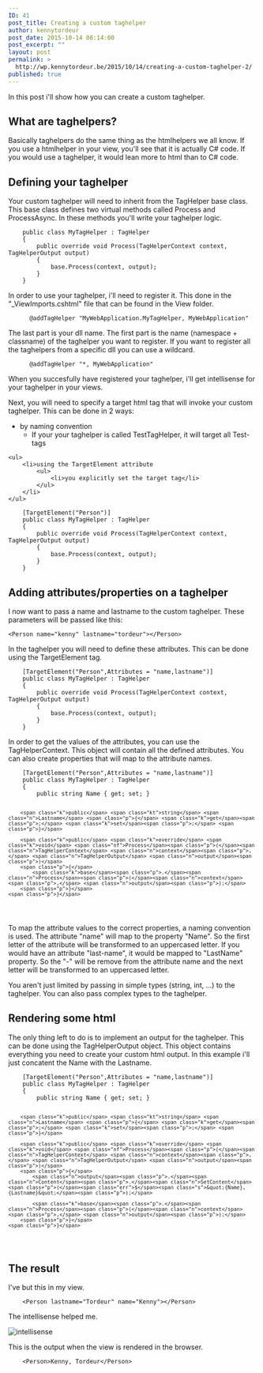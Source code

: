 ```yaml
---
ID: 41
post_title: Creating a custom taghelper
author: kennytordeur
post_date: 2015-10-14 08:14:00
post_excerpt: ""
layout: post
permalink: >
  http://wp.kennytordeur.be/2015/10/14/creating-a-custom-taghelper-2/
published: true
---
```

In this post i&#39;ll show how you can create a custom taghelper.

<h2>What are taghelpers?</h2>

Basically taghelpers do the same thing as the htmlhelpers we all know. If you use a htmlhelper in your view, you&#39;ll see that it is actually C# code. If you would use a taghelper, it would lean more to html than to C# code.

<h2>Defining your taghelper</h2>

Your custom taghelper will need to inherit from the TagHelper base class. This base class defines two virtual methods called Process and ProcessAsync. In these methods you&#39;ll write your taghelper logic.

<div class="highlight"><pre><code class="language-csharp" data-lang="csharp">    <span class="k">public</span> <span class="k">class</span> <span class="nc">MyTagHelper</span> <span class="p">:</span> <span class="n">TagHelper</span>
    <span class="p">{</span>
        <span class="k">public</span> <span class="k">override</span> <span class="k">void</span> <span class="nf">Process</span><span class="p">(</span><span class="n">TagHelperContext</span> <span class="n">context</span><span class="p">,</span> <span class="n">TagHelperOutput</span> <span class="n">output</span><span class="p">)</span>
        <span class="p">{</span>
            <span class="k">base</span><span class="p">.</span><span class="n">Process</span><span class="p">(</span><span class="n">context</span><span class="p">,</span> <span class="n">output</span><span class="p">);</span>
        <span class="p">}</span>
    <span class="p">}</span>
</code></pre></div>

In order to use your taghelper, i&#39;ll need to register it. This done in the &quot;_ViewImports.cshtml&quot; file that can be found in the View folder.

<div class="highlight"><pre><code class="language-csharp" data-lang="csharp">      <span class="n">@addTagHelper</span> <span class="s">&quot;MyWebApplication.MyTagHelper, MyWebApplication&quot;</span>
</code></pre></div>

The last part is your dll name. The first part is the name (namespace + classname) of the taghelper you want to register. If you want to register all the taghelpers from a specific dll you can use a wildcard.

<div class="highlight"><pre><code class="language-csharp" data-lang="csharp">      <span class="n">@addTagHelper</span> <span class="s">&quot;*, MyWebApplication&quot;</span>
</code></pre></div>

When you succesfully have registered your taghelper, i&#39;ll get intellisense for your taghelper in your views.

Next, you will need to specify a target html tag that will invoke your custom taghelper. This can be done in 2 ways:

<ul>
        <li>by naming convention
            <ul>
                <li> If your your taghelper is called TestTagHelper, it will target all Test-tags</li>
            </ul>
        </li>
    </ul>

<pre><code>&lt;ul&gt;
    &lt;li&gt;using the TargetElement attribute
        &lt;ul&gt;
            &lt;li&gt;you explicitly set the target tag&lt;/li&gt;
        &lt;/ul&gt;
    &lt;/li&gt;
&lt;/ul&gt;
</code></pre>

<div class="highlight"><pre><code class="language-csharp" data-lang="csharp"><span class="na">    [TargetElement(&quot;Person&quot;)]</span>
    <span class="k">public</span> <span class="k">class</span> <span class="nc">MyTagHelper</span> <span class="p">:</span> <span class="n">TagHelper</span>
    <span class="p">{</span>        
        <span class="k">public</span> <span class="k">override</span> <span class="k">void</span> <span class="nf">Process</span><span class="p">(</span><span class="n">TagHelperContext</span> <span class="n">context</span><span class="p">,</span> <span class="n">TagHelperOutput</span> <span class="n">output</span><span class="p">)</span>
        <span class="p">{</span>
            <span class="k">base</span><span class="p">.</span><span class="n">Process</span><span class="p">(</span><span class="n">context</span><span class="p">,</span> <span class="n">output</span><span class="p">);</span>
        <span class="p">}</span>
    <span class="p">}</span>
</code></pre></div>

<h2>Adding attributes/properties on a taghelper</h2>

I now want to pass a name and lastname to the custom taghelper. These parameters will be passed like this:

<div class="highlight"><pre><code class="language-html" data-lang="html"><span class="nt">&lt;Person</span> <span class="na">name=</span><span class="s">&quot;kenny&quot;</span> <span class="na">lastname=</span><span class="s">&quot;tordeur&quot;</span><span class="nt">&gt;&lt;/Person&gt;</span>
</code></pre></div>

In the taghelper you will need to define these attributes. This can be done using the TargetElement tag.

<div class="highlight"><pre><code class="language-csharp" data-lang="csharp"><span class="na">    [TargetElement(&quot;Person&quot;,Attributes = &quot;name,lastname&quot;)]</span>
    <span class="k">public</span> <span class="k">class</span> <span class="nc">MyTagHelper</span> <span class="p">:</span> <span class="n">TagHelper</span>
    <span class="p">{</span>        
        <span class="k">public</span> <span class="k">override</span> <span class="k">void</span> <span class="nf">Process</span><span class="p">(</span><span class="n">TagHelperContext</span> <span class="n">context</span><span class="p">,</span> <span class="n">TagHelperOutput</span> <span class="n">output</span><span class="p">)</span>
        <span class="p">{</span>
            <span class="k">base</span><span class="p">.</span><span class="n">Process</span><span class="p">(</span><span class="n">context</span><span class="p">,</span> <span class="n">output</span><span class="p">);</span>
        <span class="p">}</span>
    <span class="p">}</span>
</code></pre></div>

In order to get the values of the attributes, you can use the TagHelperContext. This object will contain all the defined attributes. You can also create properties that will map to the attribute names.

<div class="highlight"><pre><code class="language-csharp" data-lang="csharp"><span class="na">    [TargetElement(&quot;Person&quot;,Attributes = &quot;name,lastname&quot;)]</span>
    <span class="k">public</span> <span class="k">class</span> <span class="nc">MyTagHelper</span> <span class="p">:</span> <span class="n">TagHelper</span>
    <span class="p">{</span>
        <span class="k">public</span> <span class="kt">string</span> <span class="n">Name</span> <span class="p">{</span> <span class="k">get</span><span class="p">;</span> <span class="k">set</span><span class="p">;</span> <span class="p">}</span>

        <span class="k">public</span> <span class="kt">string</span> <span class="n">Lastname</span> <span class="p">{</span> <span class="k">get</span><span class="p">;</span> <span class="k">set</span><span class="p">;</span> <span class="p">}</span>

        <span class="k">public</span> <span class="k">override</span> <span class="k">void</span> <span class="nf">Process</span><span class="p">(</span><span class="n">TagHelperContext</span> <span class="n">context</span><span class="p">,</span> <span class="n">TagHelperOutput</span> <span class="n">output</span><span class="p">)</span>
        <span class="p">{</span>
            <span class="k">base</span><span class="p">.</span><span class="n">Process</span><span class="p">(</span><span class="n">context</span><span class="p">,</span> <span class="n">output</span><span class="p">);</span>
        <span class="p">}</span>
    <span class="p">}</span>
</code></pre></div>

To map the attribute values to the correct properties, a naming convention is used. The attribute &quot;name&quot; will map to the property &quot;Name&quot;. So the first letter of the attribute will be transformed to an uppercased letter. If you would have an attribute &quot;last-name&quot;, it would be mapped to &quot;LastName&quot; property. So the &quot;-&quot; will be remove from the attribute name and the next letter will be transformed to an uppercased letter.

You aren&#39;t just limited by passing in simple types (string, int, ...) to the taghelper. You can also pass complex types to the taghelper.

<h2>Rendering some html</h2>

The only thing left to do is to implement an output for the taghelper. This can be done using the TagHelperOutput object. This object contains everything you need to create your custom html output. In this example i&#39;ll just concatent the Name with the Lastname.

<div class="highlight"><pre><code class="language-csharp" data-lang="csharp"><span class="na">    [TargetElement(&quot;Person&quot;,Attributes = &quot;name,lastname&quot;)]</span>
    <span class="k">public</span> <span class="k">class</span> <span class="nc">MyTagHelper</span> <span class="p">:</span> <span class="n">TagHelper</span>
    <span class="p">{</span>
        <span class="k">public</span> <span class="kt">string</span> <span class="n">Name</span> <span class="p">{</span> <span class="k">get</span><span class="p">;</span> <span class="k">set</span><span class="p">;</span> <span class="p">}</span>

        <span class="k">public</span> <span class="kt">string</span> <span class="n">Lastname</span> <span class="p">{</span> <span class="k">get</span><span class="p">;</span> <span class="k">set</span><span class="p">;</span> <span class="p">}</span>

        <span class="k">public</span> <span class="k">override</span> <span class="k">void</span> <span class="nf">Process</span><span class="p">(</span><span class="n">TagHelperContext</span> <span class="n">context</span><span class="p">,</span> <span class="n">TagHelperOutput</span> <span class="n">output</span><span class="p">)</span>
        <span class="p">{</span>
            <span class="n">output</span><span class="p">.</span><span class="n">Content</span><span class="p">.</span><span class="n">SetContent</span><span class="p">(</span><span class="err">$</span><span class="s">&quot;{Name}, {Lastname}&quot;</span><span class="p">);</span>

            <span class="k">base</span><span class="p">.</span><span class="n">Process</span><span class="p">(</span><span class="n">context</span><span class="p">,</span> <span class="n">output</span><span class="p">);</span>
        <span class="p">}</span>
    <span class="p">}</span>
</code></pre></div>

<h2>The result</h2>

I&#39;ve but this in my view.

<div class="highlight"><pre><code class="language-html" data-lang="html">    <span class="nt">&lt;Person</span> <span class="na">lastname=</span><span class="s">&quot;Tordeur&quot;</span> <span class="na">name=</span><span class="s">&quot;Kenny&quot;</span><span class="nt">&gt;&lt;/Person&gt;</span>
</code></pre></div>

The intellisense helped me.

<img src="http://blog.kennytordeur.be/images/2015-10-14-creating-a-custom-taghelper/intellisense.png" alt="intellisense">

This is the output when the view is rendered in the browser.

<div class="highlight"><pre><code class="language-html" data-lang="html">    <span class="nt">&lt;Person&gt;</span>Kenny, Tordeur<span class="nt">&lt;/Person&gt;</span>
</code></pre></div>